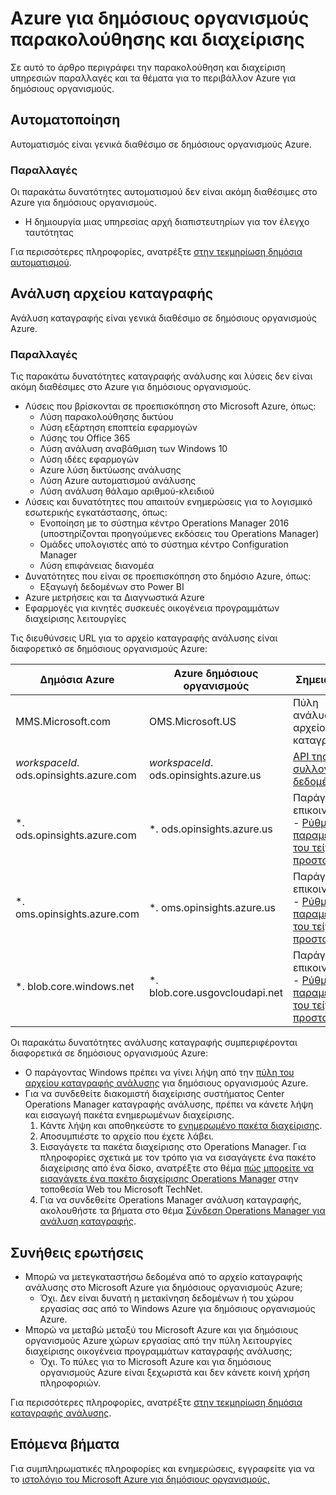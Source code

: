 <properties
    pageTitle="Azure τεκμηρίωση για δημόσιους οργανισμούς | Microsoft Azure"
    description="Παρέχει μια σύγκριση των δυνατοτήτων και καθοδήγηση στην ανάπτυξη εφαρμογών για δημόσιους οργανισμούς Azure."
    services="Azure-Government"
    cloud="gov"
    documentationCenter=""
    authors="ryansoc"
    manager="zakramer"
    editor=""/>

<tags
    ms.service="multiple"
    ms.devlang="na"
    ms.topic="article"
    ms.tgt_pltfrm="na"
    ms.workload="azure-government"
    ms.date="10/25/2016"
    ms.author="ryansoc"/>


#  <a name="azure-government-monitoring-and-management"></a>Azure για δημόσιους οργανισμούς παρακολούθησης και διαχείρισης

Σε αυτό το άρθρο περιγράφει την παρακολούθηση και διαχείριση υπηρεσιών παραλλαγές και τα θέματα για το περιβάλλον Azure για δημόσιους οργανισμούς.

## <a name="automation"></a>Αυτοματοποίηση

Αυτοματισμός είναι γενικά διαθέσιμο σε δημόσιους οργανισμούς Azure.

### <a name="variations"></a>Παραλλαγές

Οι παρακάτω δυνατότητες αυτοματισμού δεν είναι ακόμη διαθέσιμες στο Azure για δημόσιους οργανισμούς.

+ Η δημιουργία μιας υπηρεσίας αρχή διαπιστευτηρίων για τον έλεγχο ταυτότητας

Για περισσότερες πληροφορίες, ανατρέξτε [στην τεκμηρίωση δημόσια αυτοματισμού](../automation/automation-intro.md).

## <a name="log-analytics"></a>Ανάλυση αρχείου καταγραφής

Ανάλυση καταγραφής είναι γενικά διαθέσιμο σε δημόσιους οργανισμούς Azure.

### <a name="variations"></a>Παραλλαγές

Τις παρακάτω δυνατότητες καταγραφής ανάλυσης και λύσεις δεν είναι ακόμη διαθέσιμες στο Azure για δημόσιους οργανισμούς.

+ Λύσεις που βρίσκονται σε προεπισκόπηση στο Microsoft Azure, όπως:
  - Λύση παρακολούθησης δικτύου
  - Λύση εξάρτηση εποπτεία εφαρμογών
  - Λύσης του Office 365
  - Λύση ανάλυση αναβάθμιση των Windows 10
  - Λύση ιδέες εφαρμογών
  - Azure λύση δικτύωσης ανάλυσης
  - Λύση Azure αυτοματισμού ανάλυσης
  - Λύση ανάλυση θάλαμο αριθμού-κλειδιού
+ Λύσεις και δυνατότητες που απαιτούν ενημερώσεις για το λογισμικό εσωτερικής εγκατάστασης, όπως:
  - Ενοποίηση με το σύστημα κέντρο Operations Manager 2016 (υποστηρίζονται προηγούμενες εκδόσεις του Operations Manager)
  - Ομάδες υπολογιστές από το σύστημα κέντρο Configuration Manager
  - Λύση επιφάνειας διανομέα
+ Δυνατότητες που είναι σε προεπισκόπηση στο δημόσιο Azure, όπως:
  - Εξαγωγή δεδομένων στο Power BI
+ Azure μετρήσεις και τα Διαγνωστικά Azure
+ Εφαρμογές για κινητές συσκευές οικογένεια προγραμμάτων διαχείρισης λειτουργίες

Τις διευθύνσεις URL για το αρχείο καταγραφής ανάλυσης είναι διαφορετικό σε δημόσιους οργανισμούς Azure:

| Δημόσια Azure | Azure δημόσιους οργανισμούς | Σημειώσεις |
|--------------|------------------|-------|
| MMS.Microsoft.com | OMS.Microsoft.US | Πύλη ανάλυση του αρχείου καταγραφής |
| *workspaceId*. ods.opinsights.azure.com | *workspaceId*. ods.opinsights.azure.us | [API της συλλογής δεδομένων](../log-analytics/log-analytics-data-collector-api.md) 
| \*. ods.opinsights.azure.com | \*. ods.opinsights.azure.us | Παράγοντας επικοινωνίας - [Ρύθμιση παραμέτρων του τείχους προστασίας](../log-analytics/log-analytics-proxy-firewall.md) |
| \*. oms.opinsights.azure.com | \*. oms.opinsights.azure.us | Παράγοντας επικοινωνίας - [Ρύθμιση παραμέτρων του τείχους προστασίας](../log-analytics/log-analytics-proxy-firewall.md) |
| \*. blob.core.windows.net | \*. blob.core.usgovcloudapi.net | Παράγοντας επικοινωνίας - [Ρύθμιση παραμέτρων του τείχους προστασίας](../log-analytics/log-analytics-proxy-firewall.md) |


Οι παρακάτω δυνατότητες ανάλυσης καταγραφής συμπεριφέρονται διαφορετικά σε δημόσιους οργανισμούς Azure:

+ Ο παράγοντας Windows πρέπει να γίνει λήψη από την [πύλη του αρχείου καταγραφής ανάλυσης](https://oms.microsoft.us) για δημόσιους οργανισμούς Azure.
+ Για να συνδεθείτε διακομιστή διαχείρισης συστήματος Center Operations Manager καταγραφής ανάλυσης, πρέπει να κάνετε λήψη και εισαγωγή πακέτα ενημερωμένων διαχείρισης.
  1. Κάντε λήψη και αποθηκεύστε το [ενημερωμένο πακέτα διαχείρισης](http://go.microsoft.com/fwlink/?LinkId=828749).
  2. Αποσυμπιέστε το αρχείο που έχετε λάβει.
  3. Εισαγάγετε τα πακέτα διαχείρισης στο Operations Manager. Για πληροφορίες σχετικά με τον τρόπο για να εισαγάγετε ένα πακέτο διαχείρισης από ένα δίσκο, ανατρέξτε στο θέμα [πώς μπορείτε να εισαγάγετε ένα πακέτο διαχείρισης Operations Manager](http://technet.microsoft.com/library/hh212691.aspx) στην τοποθεσία Web του Microsoft TechNet.
  4. Για να συνδεθείτε Operations Manager ανάλυση καταγραφής, ακολουθήστε τα βήματα στο θέμα [Σύνδεση Operations Manager για ανάλυση καταγραφής](../log-analytics/log-analytics-om-agents.md).


## <a name="frequently-asked-questions"></a>Συνήθεις ερωτήσεις

+ Μπορώ να μετεγκαταστήσω δεδομένα από το αρχείο καταγραφής ανάλυσης στο Microsoft Azure για δημόσιους οργανισμούς Azure;
  - Όχι. Δεν είναι δυνατή η μετακίνηση δεδομένων ή του χώρου εργασίας σας από το Windows Azure για δημόσιους οργανισμούς Azure.
+ Μπορώ να μεταβώ μεταξύ του Microsoft Azure και για δημόσιους οργανισμούς Azure χώρων εργασίας από την πύλη λειτουργίες διαχείρισης οικογένεια προγραμμάτων καταγραφής ανάλυσης;
  - Όχι. Το πύλες για το Microsoft Azure και για δημόσιους οργανισμούς Azure είναι ξεχωριστά και δεν κάνετε κοινή χρήση πληροφοριών.

Για περισσότερες πληροφορίες, ανατρέξτε [στην τεκμηρίωση δημόσια καταγραφής ανάλυσης](../log-analytics/log-analytics-overview.md).

## <a name="next-steps"></a>Επόμενα βήματα

Για συμπληρωματικές πληροφορίες και ενημερώσεις, εγγραφείτε για να το <a href="https://blogs.msdn.microsoft.com/azuregov/">ιστολόγιο του Microsoft Azure για δημόσιους οργανισμούς.</a>
